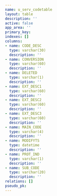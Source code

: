 ```yaml
---
name: u_serv_codetable
layout: table
description: ''
active: false
app_area: ''
primary_key: 
indexes: []
columns:
- name: CODE_DESC
  type: varchar(30)
  description: ''
- name: CONVERSION
  type: varchar(60)
  description: ''
- name: DELETED
  type: varchar(1)
  description: ''
- name: EXT_DESC1
  type: varchar(60)
  description: ''
- name: EXT_DESC2
  type: varchar(60)
  description: ''
- name: EXT_DESC3
  type: varchar(60)
  description: ''
- name: MAIN_CODE
  type: varchar(4)
  description: ''
- name: MODIFYTS
  type: datetime
  description: ''
- name: PROT_IND
  type: varchar(1)
  description: ''
- name: SUB_CODE
  type: varchar(20)
  description: ''
relations: []
pseudo_pk: 
---
```



